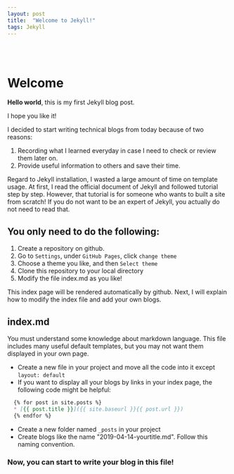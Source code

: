 ```yaml
---
layout: post
title:  "Welcome to Jekyll!"
tags: Jekyll
---
```


<br/><br/>

# Welcome

**Hello world**, this is my first Jekyll blog post.

I hope you like it!

I decided to start writing technical blogs from today because of two reasons:

1. Recording what I learned everyday in case I need to check or review them later on.
2. Provide useful information to others and save their time.

Regard to Jekyll installation, I wasted a large amount of time on template usage. At first, I read the official
document of Jekyll and followed tutorial step by step. However, that tutorial is for someone who wants to 
built a site from scratch! If you do not want to be an expert of Jekyll, you actually do not need to read that.

## You only need to do the following:
1. Create a repository on github.
2. Go to `Settings`, under `GitHub Pages`, click `change theme`
3. Choose a theme you like, and then `Select theme`
4. Clone this repository to your local directory
5. Modify the file index.md as you like! 

This index page will be rendered automatically by github. Next, I will explain how to 
modify the index file and add your own blogs.

## index.md
You must understand some knowledge about markdown language.
This file includes many useful default templates, but you may not want them displayed in your own page.
*   Create a new file in your project and move all the code into it except `layout: default`
*   If you want to display all your blogs by links in your index page, the following code might be helpful:

```markdown
  {% for post in site.posts %}
  * [{{ post.title }}]({{ site.baseurl }}{{ post.url }})
  {% endfor %}
```

*   Create a new folder named `_posts` in your project
*   Create blogs like the name "2019-04-14-yourtitle.md". Follow this naming convention.

### Now, you can start to write your blog in this file!